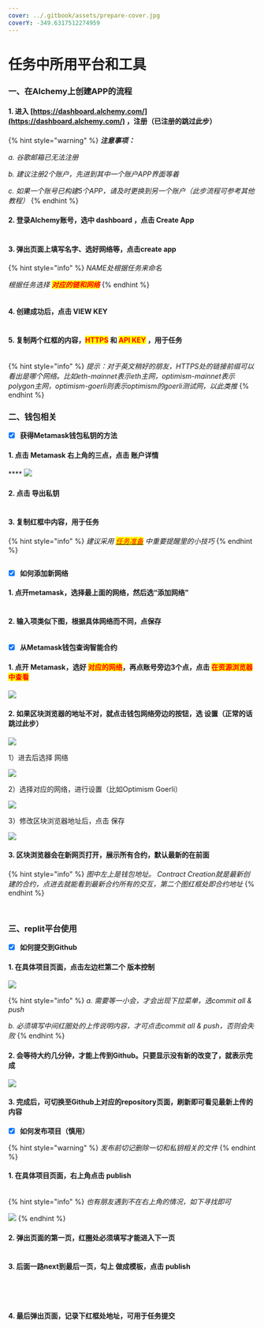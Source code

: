 ```yaml
---
cover: ../.gitbook/assets/prepare-cover.jpg
coverY: -349.6317512274959
---
```


# 任务中所用平台和工具

### 一、在Alchemy上创建APP的流程

#### &#x20;       1. 进入 [https://dashboard.alchemy.com/](https://dashboard.alchemy.com/) ，注册（已注册的跳过此步）

{% hint style="warning" %}
_**注意事项：**_&#x20;

_a. 谷歌邮箱已无法注册_

_b. 建议注册2个账户，先进到其中一个账户APP界面等着_

_c. 如果一个账号已构建5个APP，请及时更换到另一个账户（此步流程可参考其他教程）_
{% endhint %}

#### &#x20;       2. 登录Alchemy账号，选中 dashboard ，点击 Create App

<figure><img src="../.gitbook/assets/image (1) (3).png" alt=""><figcaption></figcaption></figure>

#### &#x20;       3. 弹出页面上填写名字、选好网络等，点击create app

{% hint style="info" %}
_NAME处根据任务来命名_

_根据任务选择 <mark style="color:red;">**对应的链和网络**</mark>_
{% endhint %}

<figure><img src="../.gitbook/assets/image (6) (1) (1).png" alt=""><figcaption></figcaption></figure>

#### &#x20;       4. 创建成功后，点击 VIEW KEY

<figure><img src="../.gitbook/assets/image (19) (1).png" alt=""><figcaption></figcaption></figure>

#### &#x20;       5. 复制两个红框的内容，<mark style="color:red;">HTTPS</mark> 和 <mark style="color:red;">API KEY</mark> ，用于任务

<figure><img src="../.gitbook/assets/image (9) (1).png" alt=""><figcaption></figcaption></figure>

{% hint style="info" %}
_提示：对于英文稍好的朋友，HTTPS处的链接前缀可以看出是哪个网络。比如eth-mainnet表示eth主网，optimism-mainnet表示polygon主网，optimism-goerli则表示optimism的goerli测试网，以此类推_
{% endhint %}



### 二、钱包相关

* [x] **获得Metamask钱包私钥的方法**

#### &#x20;           **1. 点击 Metamask 右上角的三点，点击 账户详情**           &#x20;

&#x20;                                              ****                                               ![](<../.gitbook/assets/image (13) (2).png>)

#### &#x20;           2. 点击 导出私钥

<figure><img src="../.gitbook/assets/image (15) (2) (1).png" alt=""><figcaption></figcaption></figure>

#### &#x20;           3. 复制红框中内容，用于任务

{% hint style="info" %}
_建议采用_ [_<mark style="color:red;">任务准备</mark>_](ren-wu-zhun-bei-zuo-qian-bi-kan.md) _中重要提醒里的小技巧_
{% endhint %}

<figure><img src="../.gitbook/assets/image (7) (2) (1).png" alt=""><figcaption></figcaption></figure>

* [x] **如何添加新网络**

#### &#x20;       1. 点开metamask，选择最上面的网络，然后选“添加网络”

<figure><img src="../.gitbook/assets/image (22).png" alt=""><figcaption></figcaption></figure>

#### &#x20;       2. 输入项类似下图，根据具体网络而不同，点保存

<figure><img src="../.gitbook/assets/image (66).png" alt=""><figcaption></figcaption></figure>



* [x] **从Metamask钱包查询智能合约**

#### &#x20;           1. 点开 Metamask，选好 <mark style="color:red;">对应的网络</mark>，再点账号旁边3个点，点击 <mark style="color:red;">在资源浏览器中查看</mark>

&#x20;                                                    ![](<../.gitbook/assets/image (21) (1).png>)

#### &#x20;           2. 如果区块浏览器的地址不对，就点击钱包网络旁边的按钮，选 设置（正常的话跳过此步）

&#x20;                                                    ![](<../.gitbook/assets/image (3) (2).png>)

&#x20;               1）进去后选择 网络

&#x20;                                                    ![](<../.gitbook/assets/image (18) (1).png>)&#x20;

&#x20;               2）选择对应的网络，进行设置（比如Optimism Goerli）

&#x20;                                                    ![](<../.gitbook/assets/image (4) (2) (1).png>)

&#x20;               3）修改区块浏览器地址后，点击 保存

&#x20;                                              ![](<../.gitbook/assets/image (2) (3).png>)

#### &#x20;           3. 区块浏览器会在新网页打开，展示所有合约，默认最新的在前面

{% hint style="info" %}
_图中左上是钱包地址。 Contract Creation就是最新创建的合约，点进去就能看到最新合约所有的交互，第二个图红框处即合约地址_
{% endhint %}

<figure><img src="../.gitbook/assets/image (27) (1).png" alt=""><figcaption></figcaption></figure>

<figure><img src="../.gitbook/assets/image (16) (2).png" alt=""><figcaption></figcaption></figure>



### 三、replit平台使用

* [x] **如何提交到Github**

#### &#x20;       1. 在具体项目页面，点击左边栏第二个 版本控制

&#x20;                                              ![](<../.gitbook/assets/image (26) (1).png>)

{% hint style="info" %}
_a. 需要等一小会，才会出现下拉菜单，选commit all & push_

_b. 必须填写中间红圈处的上传说明内容，才可点击commit all & push，否则会失败_
{% endhint %}

#### &#x20;       2. 会等待大约几分钟，才能上传到Github。只要显示没有新的改变了，就表示完成

&#x20;                                   ![](<../.gitbook/assets/image (17) (1) (1).png>)

#### &#x20;       3. 完成后，可切换至Github上对应的repository页面，刷新即可看见最新上传的内容



* [x] **如何发布项目（慎用）**

{% hint style="warning" %}
_发布前切记删除一切和私钥相关的文件_
{% endhint %}

#### &#x20;       1. 在具体项目页面，右上角点击 publish

<figure><img src="../.gitbook/assets/image (20) (1) (1).png" alt=""><figcaption></figcaption></figure>

{% hint style="info" %}
_也有朋友遇到不在右上角的情况，如下寻找即可_

![](<../.gitbook/assets/image (28) (1).png>)
{% endhint %}

#### &#x20;       2.  弹出页面的第一页，红圈处必须填写才能进入下一页

<figure><img src="../.gitbook/assets/image (32) (1).png" alt=""><figcaption></figcaption></figure>

#### &#x20;       3. 后面一路next到最后一页，勾上 做成模板，点击 publish

<figure><img src="../.gitbook/assets/image (23) (1) (1).png" alt=""><figcaption></figcaption></figure>

<figure><img src="../.gitbook/assets/image (14) (1) (2).png" alt=""><figcaption></figcaption></figure>

<figure><img src="../.gitbook/assets/image (25) (1) (1).png" alt=""><figcaption></figcaption></figure>

<figure><img src="../.gitbook/assets/image (8) (2).png" alt=""><figcaption></figcaption></figure>

#### &#x20;       4. 最后弹出页面，记录下红框处地址，可用于任务提交

<figure><img src="../.gitbook/assets/image (24) (1).png" alt=""><figcaption></figcaption></figure>

